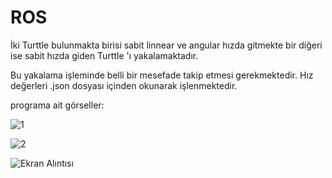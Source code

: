 # ROS

İki Turttle bulunmakta birisi sabit linnear ve angular hızda gitmekte bir diğeri ise sabit hızda giden Turttle 'ı yakalamaktadır.

Bu yakalama işleminde belli bir mesefade takip etmesi gerekmektedir. Hız değerleri .json dosyası içinden okunarak işlenmektedir.

programa ait görseller:

![1](https://user-images.githubusercontent.com/49341225/138941539-0580d37e-24dd-4790-82d1-52e3333844a3.PNG)

![2](https://user-images.githubusercontent.com/49341225/138941578-1490ba04-bc75-4b9d-b076-d9aba2e6ebe3.PNG)

![Ekran Alıntısı](https://user-images.githubusercontent.com/49341225/138941659-cf0230a2-9569-46f6-8192-f45531f501e1.PNG)
